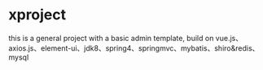# xproject
this is a general project with a basic admin template, build on vue.js、axios.js、element-ui、jdk8、spring4、springmvc、mybatis、shiro&amp;redis、mysql
